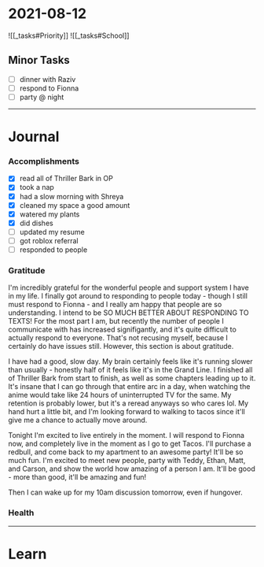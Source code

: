 # 2021-08-12

![[_tasks#Priority]]
![[_tasks#School]]

## Minor Tasks
- [ ] dinner with Raziv
- [ ] respond to Fionna
- [ ] party @ night
---
# Journal

### Accomplishments 
- [x] read all of Thriller Bark in OP
- [x] took a nap
- [x] had a slow morning with Shreya
- [x] cleaned my space a good amount
- [x] watered my plants
- [x] did dishes
- [ ] updated my resume
- [ ] got roblox referral
- [ ] responded to people
### Gratitude
I'm incredibly grateful for the wonderful people and support system I have in my life. I finally got around to responding to people today - though I still must respond to Fionna - and I really am happy that people are so understanding. I intend to be SO MUCH BETTER ABOUT RESPONDING TO TEXTS! For the most part I am, but recently the number of people I communicate with has increased signifigantly, and it's quite difficult to actually respond to everyone. That's not recusing myself, because I certainly do have issues still. However, this section is about gratitude.

I have had a good, slow day. My brain certainly feels like it's running slower than usually - honestly half of it feels like it's in the Grand Line. I finished all of Thriller Bark from start to finish, as well as some chapters leading up to it. It's insane that I can go through that entire arc in a day, when watching the anime would take like 24 hours of uninterrupted TV for the same. My retention is probably lower, but it's a reread anyways so who cares lol. My hand hurt a little bit, and I'm looking forward to walking to tacos since it'll give me a chance to actually move around.

Tonight I'm excited to live entirely in the moment. I will respond to Fionna now, and completely live in the moment as I go to get Tacos. I'll purchase a redbull, and come back to my apartment to an awesome party! It'll be so much fun. I'm excited to meet new people, party with Teddy, Ethan, Matt, and Carson, and show the world how amazing of a person I am. It'll be good - more than good, it'll be amazing and fun!

Then I can wake up for my 10am discussion tomorrow, even if hungover.

### Health

---

# Learn